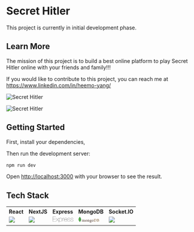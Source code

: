 
# Secret Hitler
This project is currently in initial development phase. 

## Learn More
The mission of this project is to build a best online platform to play Secret Hitler online with your friends and family!!!

If you would like to contribute to this project, you can reach me at https://www.linkedin.com/in/heemo-yang/

![Secret Hitler](https://i.imgur.com/GXToKtN.jpg)

![Secret Hitler](https://i.imgur.com/xhbAgBd.jpg)

## Getting Started

First, install your dependencies,

Then run the development server:

```bash
npm run dev
```

Open [http://localhost:3000](http://localhost:3000) with your browser to see the result.

## Tech Stack
<table>
  <tr> 
    <th>React</th>
    <th>NextJS</th>
    <th>Express</th>
    <th>MongoDB</th>
    <th>Socket.IO</th>
  </tr>
  <tr>
    <td>
      <img width="55" src="https://raw.githubusercontent.com/gilbarbara/logos/master/logos/react.svg"/> 
    </td>      
    <td>
      <img width="55" src="https://raw.githubusercontent.com/gilbarbara/logos/master/logos/nextjs.svg"/>
    </td>      
    <td>
      <img width="55" src="https://raw.githubusercontent.com/gilbarbara/logos/master/logos/express.svg"/>
    </td>      
    <td>
      <img width="55" src="https://raw.githubusercontent.com/gilbarbara/logos/master/logos/mongodb.svg"/>
    </td>   
    <td>
      <img width="55" src="https://raw.githubusercontent.com/gilbarbara/logos/master/logos/socket.io.svg"/>
    </td>   
  </tr>
</div>
